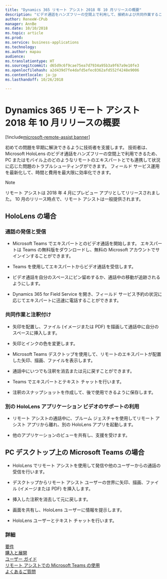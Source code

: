 ```yaml
---
title: "Dynamics 365 リモート アシスト 2018 年 10 月リリースの概要"
description: "ビデオ通話をハンズフリーの空間上で利用して、接続および共同作業することができます。"
author: ReneeW-CPub
manager: AnnBe
ms.date: 10/10/2018
ms.topic: article
ms.prod: 
ms.service: business-applications
ms.technology: 
ms.author: mapau
audience: 
ms.translationtype: HT
ms.sourcegitcommit: d65d9c6f9cae75ea7d7934a95b3a9f67a9e10fe3
ms.openlocfilehash: a2d439d7fe4dafd5efec0362afd552f4248e9006
ms.contentlocale: ja-jp
ms.lasthandoff: 10/26/2018

---
```


# <a name="overview-of-dynamics-365-remote-assist-october-18-release"></a>Dynamics 365 リモート アシスト 2018 年 10 月リリースの概要

[!include[microsoft-remote-assist banner](../includes/microsoft-remote-assist.md)]

初めての問題を早期に解決できるように技術者を支援します。 技術者は、Microsoft HoloLens のビデオ通話をハンズフリーの空間上で利用できるため、PC またはモバイル上のどのようなリモートのエキスパートとでも連携して状況に応じた問題のトラブルシューティングができます。 フィールド サービス運用を最新化して、時間と費用を最大限に効率化できます。


> [!NOTE]
> リモート アシストは 2018 年 4 月にプレビュー アプリとしてリリースされました。 10 月のリリース時点で、リモート アシストは一般提供されます。

## <a name="on-hololens"></a>HoloLens の場合

### <a name="make-and-receive-calls"></a>通話の発信と受信

-   Microsoft Teams でエキスパートとのビデオ通話を開始します。 エキスパートは Teams の無料版をダウンロードし、無料の Microsoft アカウントでサインインすることができます。

-   Teams を使用してエキスパートからビデオ通話を受信します。

-   ビデオ通話を自分のスペースにピン留めするか、通話中の移動が追跡されるようにします。

-   Dynamics 365 for Field Service を開き、フィールド サービス予約の状況に応じてエキスパートに迅速に電話することができます。

### <a name="collaborate-and-annotate"></a>共同作業と注釈付け

-   矢印を配置し、ファイル (イメージまたは PDF) を描画して通話中に自分のスペースに挿入します。

-   矢印とインクの色を変更します。

-   Microsoft Teams デスクトップを使用して、リモートのエキスパートが配置した矢印、描画、ファイルを表示します。

-   通話中にいつでも注釈を消去または元に戻すことができます。

-   Teams でエキスパートとテキスト チャットを行います。

-   注釈のスナップショットを作成して、後で使用できるように保存します。

### <a name="get-assistance-in-another-hololens-application-video"></a>別の HoloLens アプリケーション ビデオのサポートの利用

-   リモート アシストの通話中に、ブルーム ジェスチャを使用してリモート アシスト アプリから離れ、別の HoloLens アプリを起動します。

-   他のアプリケーションのビューを共有し、支援を受けます。

## <a name="in-microsoft-teams-on-a-pc-desktop"></a>PC デスクトップ上の Microsoft Teams の場合

-   HoloLens でリモート アシストを使用して発信や他のユーザーからの通話の受信を行います。

-   デスクトップからリモート アシスト ユーザーの世界に矢印、描画、ファイル (イメージまたは PDF) を挿入します。

-   挿入した注釈を消去して元に戻します。

-   画面を共有し、HoloLens ユーザーに情報を提示します。

-   HoloLens ユーザーとテキスト チャットを行います。


### <a name="more-information"></a>詳細
[要件](https://docs.microsoft.com/dynamics365/mixed-reality/remote-assist/requirements) <br>
[購入と展開](https://docs.microsoft.com/dynamics365/mixed-reality/licensing/buy-and-deploy) <br>
[ユーザー ガイド](https://docs.microsoft.com/dynamics365/mixed-reality/remote-assist/user-guide) <br>
[リモート アシストでの Microsoft Teams の使用](https://docs.microsoft.com/dynamics365/mixed-reality/remote-assist/use-microsoft-teams-with-remote-assist) <br>
[よくあるご質問](https://docs.microsoft.com/dynamics365/mixed-reality/remote-assist/faq)


